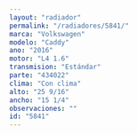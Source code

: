 ```yaml
---
layout: "radiador"
permalink: "/radiadores/5841/"
marca: "Volkswagen"
modelo: "Caddy"
ano: "2016"
motor: "L4 1.6"
transmision: "Estándar"
parte: "434022"
clima: "Con clima"
alto: "25 9/16"
ancho: "15 1/4"
observaciones: ""
id: "5841"
---
```



